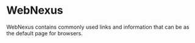 # WebNexus
WebNexus contains commonly used links and information that can be as the default page for browsers.
